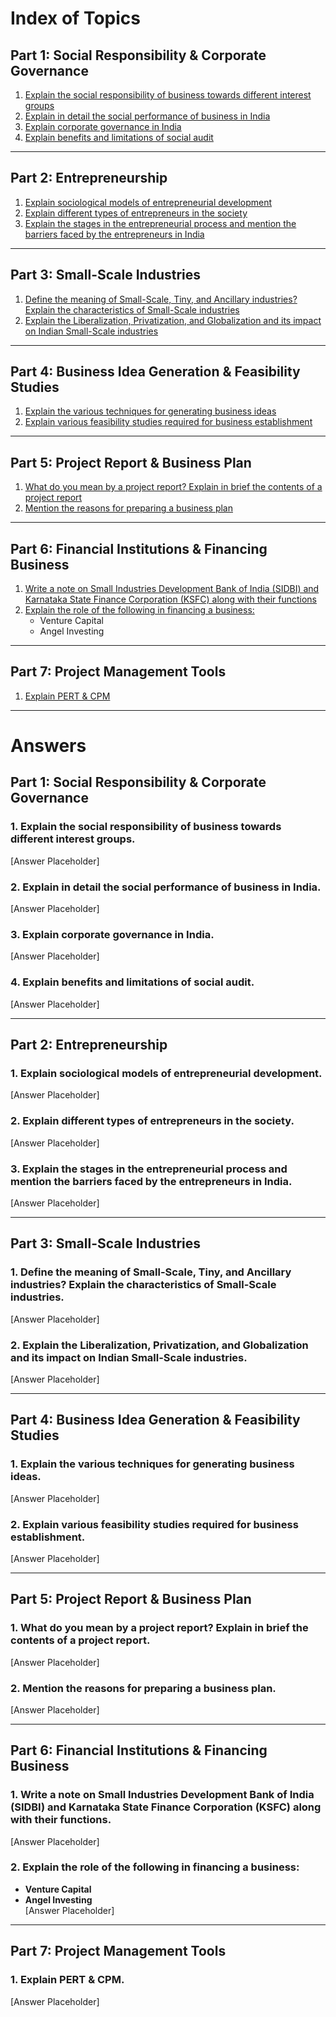 # **Index of Topics**
## **Part 1: Social Responsibility & Corporate Governance**  
1. [Explain the social responsibility of business towards different interest groups](#q1)  
2. [Explain in detail the social performance of business in India](#q2)  
3. [Explain corporate governance in India](#q3)  
4. [Explain benefits and limitations of social audit](#q4)  

---  
## **Part 2: Entrepreneurship**  
1. [Explain sociological models of entrepreneurial development](#e1)  
2. [Explain different types of entrepreneurs in the society](#e2)  
3. [Explain the stages in the entrepreneurial process and mention the barriers faced by the entrepreneurs in India](#e3)  

---  
## **Part 3: Small-Scale Industries**  
1. [Define the meaning of Small-Scale, Tiny, and Ancillary industries? Explain the characteristics of Small-Scale industries](#ssi1)  
2. [Explain the Liberalization, Privatization, and Globalization and its impact on Indian Small-Scale industries](#ssi2)  

---  
## **Part 4: Business Idea Generation & Feasibility Studies**  
1. [Explain the various techniques for generating business ideas](#bi1)  
2. [Explain various feasibility studies required for business establishment](#bi2)  

---  
## **Part 5: Project Report & Business Plan**  
1. [What do you mean by a project report? Explain in brief the contents of a project report](#pr1)  
2. [Mention the reasons for preparing a business plan](#pr2)  

---  
## **Part 6: Financial Institutions & Financing Business**  
1. [Write a note on Small Industries Development Bank of India (SIDBI) and Karnataka State Finance Corporation (KSFC) along with their functions](#fi1)  
2. [Explain the role of the following in financing a business:](#fi2)  
   - Venture Capital  
   - Angel Investing  

---  
## **Part 7: Project Management Tools**  
1. [Explain PERT & CPM](#pm1)  

---  
# **Answers**
## **Part 1: Social Responsibility & Corporate Governance**  
### <a name="q1"></a>1. **Explain the social responsibility of business towards different interest groups.**  
[Answer Placeholder]  

### <a name="q2"></a>2. **Explain in detail the social performance of business in India.**  
[Answer Placeholder]  

### <a name="q3"></a>3. **Explain corporate governance in India.**  
[Answer Placeholder]  

### <a name="q4"></a>4. **Explain benefits and limitations of social audit.**  
[Answer Placeholder]  

---  
## **Part 2: Entrepreneurship**  
### <a name="e1"></a>1. **Explain sociological models of entrepreneurial development.**  
[Answer Placeholder]  

### <a name="e2"></a>2. **Explain different types of entrepreneurs in the society.**  
[Answer Placeholder]  

### <a name="e3"></a>3. **Explain the stages in the entrepreneurial process and mention the barriers faced by the entrepreneurs in India.**  
[Answer Placeholder]  

---  
## **Part 3: Small-Scale Industries**  
### <a name="ssi1"></a>1. **Define the meaning of Small-Scale, Tiny, and Ancillary industries? Explain the characteristics of Small-Scale industries.**  
[Answer Placeholder]  

### <a name="ssi2"></a>2. **Explain the Liberalization, Privatization, and Globalization and its impact on Indian Small-Scale industries.**  
[Answer Placeholder]  

---  
## **Part 4: Business Idea Generation & Feasibility Studies**  
### <a name="bi1"></a>1. **Explain the various techniques for generating business ideas.**  
[Answer Placeholder]  

### <a name="bi2"></a>2. **Explain various feasibility studies required for business establishment.**  
[Answer Placeholder]  

---  
## **Part 5: Project Report & Business Plan**  
### <a name="pr1"></a>1. **What do you mean by a project report? Explain in brief the contents of a project report.**  
[Answer Placeholder]  

### <a name="pr2"></a>2. **Mention the reasons for preparing a business plan.**  
[Answer Placeholder]  

---  
## **Part 6: Financial Institutions & Financing Business**  
### <a name="fi1"></a>1. **Write a note on Small Industries Development Bank of India (SIDBI) and Karnataka State Finance Corporation (KSFC) along with their functions.**  
[Answer Placeholder]  

### <a name="fi2"></a>2. **Explain the role of the following in financing a business:**  
   - **Venture Capital**  
   - **Angel Investing**  
[Answer Placeholder]  

---  
## **Part 7: Project Management Tools**  
### <a name="pm1"></a>1. **Explain PERT & CPM.**  
[Answer Placeholder]
